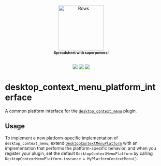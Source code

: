 <p align="center">
  <a href="https://rows.com">
  <br />
  <img src="https://rows.com/media/logo.svg" alt="Rows" width="150"/>
  <br />
    <sub><strong>Spreadsheet with superpowers!</strong></sub>
  <br />
  <br />
  </a>
</p>

<p align="center">
  <a title="Pub" href="https://pub.dev/packages/desktop_context_menu_platform_interface" ><img src="https://img.shields.io/pub/v/desktop_context_menu_platform_interface.svg?style=popout" /></a>
  <a title="Rows lint" href="https://pub.dev/packages/rows_lint" ><img src="https://img.shields.io/badge/Styled%20by-Rows-754F6C?style=popout" /></a>
  <a title="Melos" href="https://github.com/invertase/melos"><img src="https://img.shields.io/badge/maintained%20with-melos-f700ff.svg"/></a>
</p>

# desktop_context_menu_platform_interface

A common platform interface for the [`desktop_context_menu`][1] plugin.

## Usage

To implement a new platform-specific implementation of `desktop_context_menu`, extend
[`DesktopContextMenuPlatform`][2] with an implementation that performs the
platform-specific behavior, and when you register your plugin, set the default
`DesktopContextMenuPlatform` by calling
`DesktopContextMenuPlatform.instance = MyPlatformContextMenu()`.

[1]: ../desktop_context_menu
[2]: lib/src/platform_interface/desktop_context_menu_platform.dart
